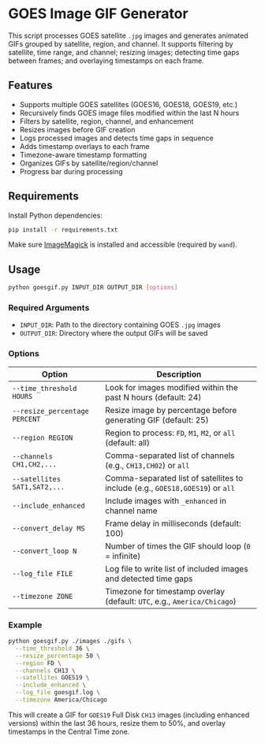 # GOES Image GIF Generator

This script processes GOES satellite `.jpg` images and generates animated GIFs grouped by satellite, region, and channel. It supports filtering by satellite, time range, and channel; resizing images; detecting time gaps between frames; and overlaying timestamps on each frame.

## Features

- Supports multiple GOES satellites (GOES16, GOES18, GOES19, etc.)
- Recursively finds GOES image files modified within the last N hours
- Filters by satellite, region, channel, and enhancement
- Resizes images before GIF creation
- Logs processed images and detects time gaps in sequence
- Adds timestamp overlays to each frame
- Timezone-aware timestamp formatting
- Organizes GIFs by satellite/region/channel
- Progress bar during processing

## Requirements

Install Python dependencies:

```bash
pip install -r requirements.txt
```

Make sure [ImageMagick](https://imagemagick.org) is installed and accessible (required by `wand`).

## Usage

```bash
python goesgif.py INPUT_DIR OUTPUT_DIR [options]
```

### Required Arguments

- `INPUT_DIR`: Path to the directory containing GOES `.jpg` images
- `OUTPUT_DIR`: Directory where the output GIFs will be saved

### Options

| Option | Description |
|--------|-------------|
| `--time_threshold HOURS` | Look for images modified within the past N hours (default: 24) |
| `--resize_percentage PERCENT` | Resize image by percentage before generating GIF (default: 25) |
| `--region REGION` | Region to process: `FD`, `M1`, `M2`, or `all` (default: all) |
| `--channels CH1,CH2,...` | Comma-separated list of channels (e.g., `CH13,CH02`) or `all` |
| `--satellites SAT1,SAT2,...` | Comma-separated list of satellites to include (e.g., `GOES18,GOES19`) or `all` |
| `--include_enhanced` | Include images with `_enhanced` in channel name |
| `--convert_delay MS` | Frame delay in milliseconds (default: 100) |
| `--convert_loop N` | Number of times the GIF should loop (`0` = infinite) |
| `--log_file FILE` | Log file to write list of included images and detected time gaps |
| `--timezone ZONE` | Timezone for timestamp overlay (default: `UTC`, e.g., `America/Chicago`) |

### Example

```bash
python goesgif.py ./images ./gifs \
  --time_threshold 36 \
  --resize_percentage 50 \
  --region FD \
  --channels CH13 \
  --satellites GOES19 \
  --include_enhanced \
  --log_file goesgif.log \
  --timezone America/Chicago
```

This will create a GIF for `GOES19` Full Disk `CH13` images (including enhanced versions) within the last 36 hours, resize them to 50%, and overlay timestamps in the Central Time zone.
